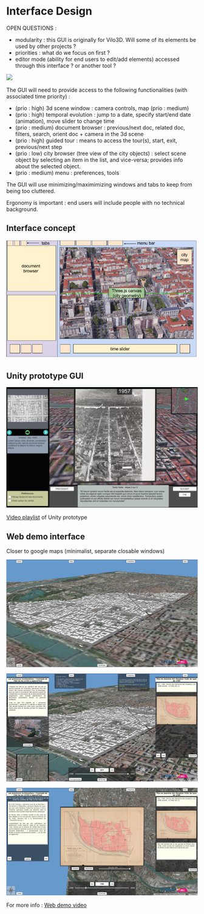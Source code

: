 # Interface Design

OPEN QUESTIONS :
* modularity : this GUI is originally for Vilo3D. Will some of its elements be used by other projects ?
* priorities : what do we focus on first ?
* editor mode (ability for end users to edit/add elements) accessed through this interface ? or another tool ?

![](http://imgur.com/r1ew3zs.png)

The GUI will need to provide access to the following functionalities (with associated time priority) :

* (prio : high) 3d scene window : camera controls, map (prio : medium)
* (prio : high) temporal evolution : jump to a date, specify start/end date (animation), move slider to change time
* (prio : medium) document browser : previous/next doc, related doc, filters, search, orient doc + camera in the 3d scene
* (prio : high) guided tour : means to access the tour(s), start, exit, previous/next step
* (prio : low) city browser (tree view of the city objects) : select scene object by selecting an item in the list, and vice-versa; provides info about the selected object.
* (prio : medium) menu : preferences, tools

The GUI will use minimizing/maximimizing windows and tabs to keep from being too cluttered.

Ergonomy is important : end users will include people with no technical background.

## Interface concept
![](images/schema_interface.png)

## Unity prototype GUI
![](images/img2.png)

[Video playlist](https://www.youtube.com/playlist?list=PLDmMAvwsWZe_Pw0d0Kd7aDZE_VCRfTjKD) of Unity prototype

## Web demo interface

Closer to google maps (minimalist, separate closable windows)

![](images/UDVDemoNoGUI.png)

![](images/UDVDemoWithGUI.png)

![](images/UDVDemoGUI2.png)

For more info : [Web demo video](https://www.youtube.com/watch?v=plZ2xftTcF4)




